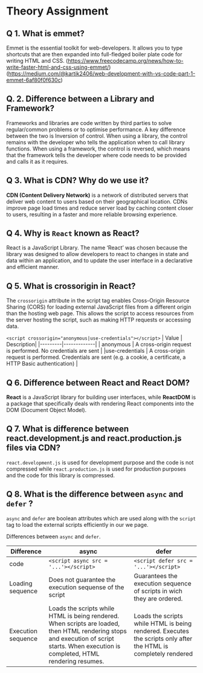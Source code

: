 # Theory Assignment
## Q 1.  What is **emmet**?

Emmet is the essential toolkit for web-developers. It allows you to type shortcuts that are then expanded into full-fledged
boiler plate code for writing HTML and CSS.
(https://www.freecodecamp.org/news/how-to-write-faster-html-and-css-using-emmet/)
(https://medium.com/@kartik2406/web-development-with-vs-code-part-1-emmet-6af80f0f630c)

## Q. 2. Difference between a Library and Framework?
Frameworks and libraries are code written by third parties to solve regular/common problems or to optimise performance.
A key difference between the two is Inversion of control. When using a library, the control remains with the developer 
who tells the application when to call library functions. When using a framework, the control is reversed, which means 
that the framework tells the developer where code needs to be provided and calls it as it requires.

## Q 3. What is **CDN**? Why do we use it?
**CDN (Content Delivery Network)** is a network of distributed servers that deliver web content to users based on their geographical location.
CDNs improve page load times and reduce server load by caching content closer to users, resulting in a faster and more reliable browsing experience.

## Q 4. Why is `React` known as React?
React is a JavaScript Library. The name ‘React’ was chosen because the library was designed to allow developers to react to changes 
in state and data within an application, and to update the user interface in a declarative and efficient manner.

## Q 5. What is **crossorigin** in React?

The `crossorigin` attribute in the script tag enables Cross-Origin Resource Sharing (CORS) for loading external JavaScript files from a different origin than the hosting web page. This allows the script to access resources from the server hosting the script, such as making HTTP requests or accessing data.

`<script crossorigin="anonymous|use-credentials"></script>`
|  Value	|  Description|
|---------|-------------|
| anonymous | A cross-origin request is performed. No credentials are sent |
|use-credentials | A cross-origin request is performed. Credentials are sent (e.g. a cookie, a certificate, a HTTP Basic authentication) |

## Q 6. Difference between React and React DOM?
**React** is a JavaScript library for building user interfaces, while **ReactDOM** is a package that specifically deals with rendering
React components into the DOM (Document Object Model).

  ## Q 7. What is difference between react.development.js and react.production.js files via CDN?

`react.development.js` is used for development purpose and the code is not compressed while `react.production.js` is used for production purposes
  and the code for this library is compressed.

## Q 8. What is the difference between `async` and `defer` ?

`async` and `defer` are boolean attributes which are used along with the `script` tag to load the external scripts efficiently in our we page.

Differences between `async` and `defer`.

| Difference  |      async      |  defer |
|-------------|-----------------|--------|
| code | `<script async src = '...'></script>`  |  `<script defer src = '...'></script>`|
| Loading sequence | Does not guarantee the execution sequense of the script    | Guarantees the execution sequence of scripts in wich they are ordered.   |
| Execution sequence | Loads the scripts while HTML is being rendered. When scripts are loaded, then HTML rendering stops and execution of script starts. When execution is completed, HTML rendering resumes.  | Loads the scripts while HTML is being rendered. Executes the scripts only after the HTML is completely rendered


